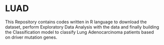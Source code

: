 # LUAD
This Repository contains codes written in R language to download the dataset, perform Exploratory Data Analysis with the data and finally building the Classification model to classify Lung Adenocarcinoma patients based on driver mutation genes.
